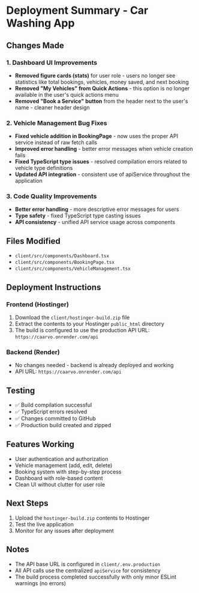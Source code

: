 # Deployment Summary - Car Washing App

## Changes Made

### 1. Dashboard UI Improvements
- **Removed figure cards (stats)** for user role - users no longer see statistics like total bookings, vehicles, money saved, and next booking
- **Removed "My Vehicles" from Quick Actions** - this option is no longer available in the user's quick actions menu
- **Removed "Book a Service" button** from the header next to the user's name - cleaner header design

### 2. Vehicle Management Bug Fixes
- **Fixed vehicle addition in BookingPage** - now uses the proper API service instead of raw fetch calls
- **Improved error handling** - better error messages when vehicle creation fails
- **Fixed TypeScript type issues** - resolved compilation errors related to vehicle type definitions
- **Updated API integration** - consistent use of apiService throughout the application

### 3. Code Quality Improvements
- **Better error handling** - more descriptive error messages for users
- **Type safety** - fixed TypeScript type casting issues
- **API consistency** - unified API service usage across components

## Files Modified
- `client/src/components/Dashboard.tsx`
- `client/src/components/BookingPage.tsx`
- `client/src/components/VehicleManagement.tsx`

## Deployment Instructions

### Frontend (Hostinger)
1. Download the `client/hostinger-build.zip` file
2. Extract the contents to your Hostinger `public_html` directory
3. The build is configured to use the production API URL: `https://caarvo.onrender.com/api`

### Backend (Render)
- No changes needed - backend is already deployed and working
- API URL: `https://caarvo.onrender.com/api`

## Testing
- ✅ Build compilation successful
- ✅ TypeScript errors resolved
- ✅ Changes committed to GitHub
- ✅ Production build created and zipped

## Features Working
- User authentication and authorization
- Vehicle management (add, edit, delete)
- Booking system with step-by-step process
- Dashboard with role-based content
- Clean UI without clutter for user role

## Next Steps
1. Upload the `hostinger-build.zip` contents to Hostinger
2. Test the live application
3. Monitor for any issues after deployment

## Notes
- The API base URL is configured in `client/.env.production`
- All API calls use the centralized `apiService` for consistency
- The build process completed successfully with only minor ESLint warnings (no errors)
